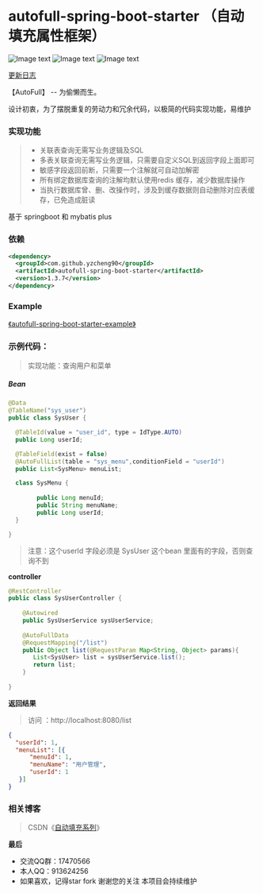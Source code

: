 # autofull-spring-boot-starter （自动填充属性框架）

![Image text](https://img.shields.io/badge/autofull-v1.3.7-green.svg)
![Image text](https://img.shields.io/badge/Mybatis_plus-3.5.5-green.svg)
![Image text](https://img.shields.io/badge/hutool-5.8.8-green.svg)

[更新日志](https://github.com/yzcheng90/zhjg-common-autofull/tree/master/doc/update.md)

【AutoFull】 -- 为偷懒而生。

设计初衷，为了摆脱重复的劳动力和冗余代码，以极简的代码实现功能，易维护

### 实现功能
> - 关联表查询无需写业务逻辑及SQL
> - 多表关联查询无需写业务逻辑，只需要自定义SQL到返回字段上面即可
> - 敏感字段返回前断，只需要一个注解就可自动加解密
> - 所有绑定数据库查询的注解均默认使用redis 缓存，减少数据库操作
> - 当执行数据库曾、删、改操作时，涉及到缓存数据则自动删除对应表缓存，已免造成脏读

基于 springboot 和 mybatis plus

### 依赖
```xml
<dependency>
  <groupId>com.github.yzcheng90</groupId>
  <artifactId>autofull-spring-boot-starter</artifactId>
  <version>1.3.7</version>
</dependency>
```

### Example
[《autofull-spring-boot-starter-example》](https://github.com/yzcheng90/autofull/tree/master/autofull-spring-boot-starter-example)

### 示例代码：
>
> 实现功能：查询用户和菜单

##### Bean

```java
@Data
@TableName("sys_user")
public class SysUser {

  @TableId(value = "user_id", type = IdType.AUTO)
  public Long userId;

  @TableField(exist = false)
  @AutoFullList(table = "sys_menu",conditionField = "userId")
  public List<SysMenu> menuList;

  class SysMenu {
     
        public Long menuId;
        public String menuName;
        public Long userId;
  }

}
```

> 注意：这个userId 字段必须是 SysUser 这个bean 里面有的字段，否则查询不到

**controller**

```java
@RestController
public class SysUserController {
    
    @Autowired
    public SysUserService sysUserService;
    
    @AutoFullData
    @RequestMapping("/list")
	public Object list(@RequestParam Map<String, Object> params){
       List<SysUser> list = sysUserService.list();
       return list;
    }
    
}
```

**返回结果**

> 访问 ：http://localhost:8080/list 

```json
{
  "userId": 1,
  "menuList": [{
      "menuId": 1,
      "menuName": "用户管理",
      "userId": 1
   }]
}
```


### 相关博客
> CSDN《[自动填充系列](https://blog.csdn.net/qq_15273441/category_10912977.html)》 


 **最后**

- 交流QQ群：17470566
- 本人QQ：913624256
- 如果喜欢，记得star fork 谢谢您的关注 本项目会持续维护
